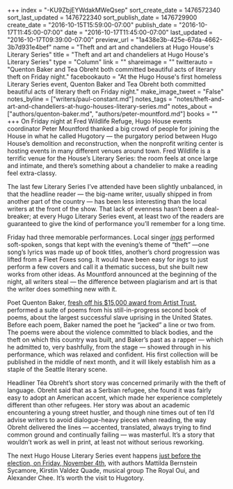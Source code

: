 +++
index = "-KU9ZbjEYWdakMWeQsep"
sort_create_date = 1476572340
sort_last_updated = 1476722340
sort_publish_date = 1476729900
create_date = "2016-10-15T15:59:00-07:00"
publish_date = "2016-10-17T11:45:00-07:00"
date = "2016-10-17T11:45:00-07:00"
last_updated = "2016-10-17T09:39:00-07:00"
preview_url = "1a438e3b-425e-67da-4662-3b7d931e4bef"
name = "Theft and art and chandeliers at Hugo House's Literary Series"
title = "Theft and art and chandeliers at Hugo House's Literary Series"
type = "Column"
link = ""
shareimage = ""
twitterauto = "Quenton Baker and Tea Obreht both committed beautiful acts of literary theft on Friday night."
facebookauto = "At the Hugo House's first homeless Literary Series event, Quenton Baker and Tea Obreht both committed beautiful acts of literary theft on Friday night."
make_image_tweet = "False"
notes_byline = ["writers/paul-constant.md"]
notes_tags = "notes/theft-and-art-and-chandeliers-at-hugo-houses-literary-series.md"
notes_about = ["authors/quenton-baker.md", "authors/peter-mountford.md"]
books = ""
+++
On Friday night at Fred Wildlife Refuge, Hugo House events coordinator Peter Mountford thanked a big crowd of people for joining the House in what he called Hugotory — the purgatory period between Hugo House’s demolition and reconstruction, when the nonprofit writing center is hosting events in many different venues around town. Fred Wildlife is a terrific venue for the House’s Literary Series: the room feels at once large and intimate, and there’s something about a chandelier to make a reading feel extra-classy.

The last few Literary Series I’ve attended have been slightly unbalanced, in that the headline reader — the big-name writer, usually shipped in from another part of the country — has been less interesting than the local writers at the front of the show. That lack of evenness hasn’t been a deal-breaker; at every Hugo Literary Series event, at least two of the readers are guaranteed to give the kind of performance you’ll remember for a long time.

Friday had three memorable performances. Local singer [*ings*]( https://ings.bandcamp.com/) performed soft-spoken, songs that kept with the evening’s theme of “theft” —one song’s lyrics was made up of book titles, another’s chord progression was lifted from a Fleet Foxes song. It would have been easy for *ings* to just perform a few covers and call it a thematic success, but she built new works from other ideas. As Mountford announced at the beginning of the night, all writers steal — the difference between plagiarism and art is that the writer does something new with it.

Poet Quenton Baker, [fresh off his $15,000 award from Artist Trust]( http://www.seattlereviewofbooks.com/notes/2016/10/12/artist-trust-gives-quenton-baker-fifteen-thousand-dollars/), performed a suite of poems from his still-in-progress second book of poems, about the largest successful slave uprising in the United States. Before each poem, Baker named the poet he “jacked” a line or two from. The poems were about the violence committed to black bodies, and the theft on which this country was built, and Baker’s past as a rapper — which he admitted to, very bashfully, from the stage — showed through in his performance, which was relaxed and confident. His first collection will be published in the middle of next month, and it will likely establish him as a staple of the Seattle literary scene.

Headliner Téa Obreht’s short story was concerned primarily with the theft of language. Obreht said that as a Serbian refugee, she found it was fairly easy to adopt an American accent, which made her experience completely different than other refugees. Her story was about an academic encountering a young street hustler, and though nine times out of ten I’d advise writers to avoid dialogue-heavy pieces when reading, the way Obreht delivered the lines — accented, translated, always trying to find common ground and continually failing — was masterful. It’s a story that wouldn’t work as well in print, at least not without serious reworking.

The next Hugo House Literary Series event happens [just before the election, on Friday, November 4th]( https://hugohouse.org/event/lit-series-alexander-chee-kirstin-valdez-quade-mattilda-bernstein-sycamore/), with authors Mattilda Bernstein Sycamore, Kirstin Valdez Quade, musical group The Royal Oui, and Alexander Chee. It’s worth the visit to Hugotory.
